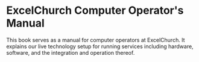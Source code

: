 ExcelChurch Computer Operator's Manual
=======

This book serves as a manual for computer operators at ExcelChurch. It explains our live technology setup for running services including hardware, software, and the integration and operation thereof.
